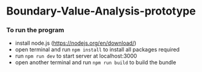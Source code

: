 # Boundary-Value-Analysis-prototype

### To run the program

- install node.js (https://nodejs.org/en/download/)
- open terminal and run `npm install` to install all packages required
- run `npm run dev` to start server at localhost:3000
- open another terminal and run `npm run build` to build the bundle
